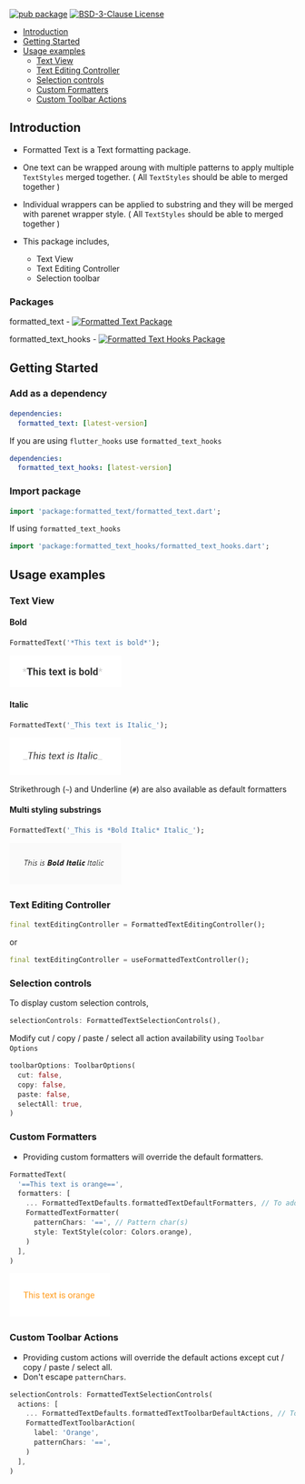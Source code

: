
[![pub package](https://img.shields.io/pub/v/formatted_text?color=orange)](https://pub.dartlang.org/packages/formatted_text)
[![BSD-3-Clause License](https://img.shields.io/github/license/NirmalAriyathilake/formatted_text)](https://github.com/NirmalAriyathilake/formatted_text/blob/main/LICENSE)

- [Introduction](#introduction)
- [Getting Started](#getting-Started)
- [Usage examples](#usage-examples)
  - [Text View](#text-view)
  - [Text Editing Controller](#text-editing-controller)
  - [Selection controls](#selection-controls)
  - [Custom Formatters](#custom-formatters)
  - [Custom Toolbar Actions](#custom-toolbar-actions)

## Introduction

- Formatted Text is a Text formatting package.
- One text can be wrapped aroung with multiple patterns to apply multiple `TextStyles` merged together. ( All `TextStyles` should be able to merged together )
- Individual wrappers can be applied to substring and they will be merged with parenet wrapper style. ( All `TextStyles` should be able to merged together )

- This package includes,
  - Text View
  - Text Editing Controller
  - Selection toolbar

### Packages

formatted_text          - [![Formatted Text Package](https://img.shields.io/pub/v/formatted_text?color=orange&label=formatted_text)](https://pub.dartlang.org/packages/formatted_text)

formatted_text_hooks    - [![Formatted Text Hooks Package](https://img.shields.io/pub/v/formatted_text_hooks?color=orange&label=formatted_text_hooks)](https://pub.dartlang.org/packages/formatted_text_hooks)

## Getting Started

### Add as a dependency

```yaml
dependencies:    
  formatted_text: [latest-version]   
```

If you are using `flutter_hooks` use `formatted_text_hooks`

```yaml
dependencies:  
  formatted_text_hooks: [latest-version]   
```

### Import package

```dart
import 'package:formatted_text/formatted_text.dart';
```

If using `formatted_text_hooks`

```dart
import 'package:formatted_text_hooks/formatted_text_hooks.dart';
```

## Usage examples

### Text View

#### Bold

```dart
FormattedText('*This text is bold*');
```

![Bold Text Image](https://github.com/NirmalAriyathilake/formatted_text/blob/main/resources/bold_text.png?raw=true)

#### Italic

```dart
FormattedText('_This text is Italic_');
```

![Italic Text Image](https://github.com/NirmalAriyathilake/formatted_text/blob/main/resources/italic_text.png?raw=true)

Strikethrough (`~`) and Underline (`#`) are also available as default formatters

#### Multi styling substrings

```dart
FormattedText('_This is *Bold Italic* Italic_');
```

![Multistyling substring Image](https://github.com/NirmalAriyathilake/formatted_text/blob/main/resources/multistyling_substring.png?raw=true)

### Text Editing Controller

```dart
final textEditingController = FormattedTextEditingController();
```

or

```dart
final textEditingController = useFormattedTextController();
```

### Selection controls

To display custom selection controls,

```dart
selectionControls: FormattedTextSelectionControls(),
```

Modify cut / copy / paste / select all action availability using `Toolbar Options`

```dart
toolbarOptions: ToolbarOptions(
  cut: false,
  copy: false,
  paste: false,
  selectAll: true,
)
```

### Custom Formatters

- Providing custom formatters will override the default formatters.

```dart
FormattedText(
  '==This text is orange==',
  formatters: [
    ... FormattedTextDefaults.formattedTextDefaultFormatters, // To add default formatters
    FormattedTextFormatter(
      patternChars: '==', // Pattern char(s)
      style: TextStyle(color: Colors.orange),
    )
  ],
)
```

![Custom Formatter Image - Orange Text](https://github.com/NirmalAriyathilake/formatted_text/blob/main/resources/custom_formatter.png?raw=true)

### Custom Toolbar Actions

- Providing custom actions will override the default actions except cut / copy / paste / select all.
- Don't escape `patternChars`.

```dart
selectionControls: FormattedTextSelectionControls(
  actions: [
    ... FormattedTextDefaults.formattedTextToolbarDefaultActions, // To add default actions
    FormattedTextToolbarAction(
      label: 'Orange',
      patternChars: '==',
    )
  ],
)
```
